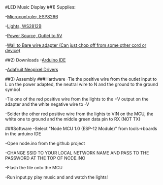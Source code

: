 #LED Music Display
##1) Supplies: 

-[Microcontroler, ESP8266](https://www.amazon.com/HiLetgo-Internet-Development-Wireless-Micropython/dp/B010O1G1ES/ref=asc_df_B010O1G1ES/?tag=hyprod-20&linkCode=df0&hvadid=309818716690&hvpos=1o1&hvnetw=g&hvrand=11462262898223770340&hvpone=&hvptwo=&hvqmt=&hvdev=c&hvdvcmdl=&hvlocint=&hvlocphy=9005070&hvtargid=aud-643565131866:pla-361876718784&psc=1)

-[Lights, WS2812B](http://www.ebay.com/itm/WS2812B-5050-RGB-LED-Strip-5M-150-300-Leds-144-60LED-M-Individual-Addressable-5V-/231105154168)

-[Power Source, Outlet to 5V](https://www.trcelectronics.com/View/Mean-Well/RD-35A.shtml?gclid=CjwKCAjwg-DpBRBbEiwAEV1_-AjomefRKshlGr2H7Lwyo-U164iOeiUgQHAlKNaGN3aW73AOFTybRBoCDrUQAvD_BwE)

-[Wall to Bare wire adapter (Can just chop off from some other cord or device)](https://www.cablewholesale.com/specs/10w1-10106.php?utm_source=GoogleShopping&utm_medium=cpc&utm_term=10W1-10106&utm_campaign=NEMA%205-15P%20to%20Standard%20ROJ%20Power%20Cord%2C%20Black%2C%2018%2F3%20(18AWG%203%20Conductor)%20SVT%2C%2010%20Amp%20%2F%20125%20Volt%2C%206%20foot&gclid=CjwKCAjwg-DpBRBbEiwAEV1_-Ohx-VB09svkTxMwg9Qox4s7GdxlXGfOIlai-8XsFYfLurRTktlBJhoCmh4QAvD_BwE)



##2) Downloads
-[Arduino IDE](https://www.arduino.cc/en/main/software)

-[Adafruit Neopixel Drivers](https://github.com/adafruit/Adafruit_NeoPixel)

##3) Assembly
###Hardware
-Tie the positive wire from the outlet input to L on the power adapted, the neutral wire to N and the ground to the ground symbol

-Tie one of the red positive wire from the lights to the +V output on the adapter and the white negative wire to -V

-Solder the other red positive wire from the lights to VIN on the MCU, the white one to ground and the middle green data pin to RX (NOT TX)

###Software
-Select "Node MCU 1.0 (ESP-12 Module)" from tools->boards in the arduino IDE

-Open node.ino from the github project 

-CHANGE SSID TO YOUR LOCAL NETWORK NAME AND PASS TO THE PASSWORD AT THE TOP OF NODE.INO

-Flash the file onto the MCU

-Run input.py play music and and watch the lights!
